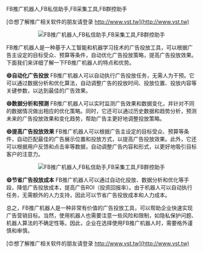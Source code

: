 FB推广机器人,FB私信助手,FB采集工具,FB群控助手

[😍想了解推广相关软件的朋友请登录 http://www.vst.tw](http://www.vst.tw)

 <center><img src="https://vst.tw/MP4/tuiguang/png/5.png" alt="FB推广机器人,FB私信助手,FB采集工具,FB群控助手"></center>

FB推广机器人是一种基于人工智能和机器学习技术的广告投放工具，可以根据广告主设定的目标受众、预算等条件，自动优化广告投放策略，提高广告投放效果。下面我们来详细了解一下FB推广机器人的特点和优势。

**😄自动化广告投放**
FB推广机器人可以自动执行广告投放任务，无需人为干预。它可以通过数据分析和优化算法，自动调整广告的投放时间、投放位置、投放内容等关键参数，以达到最佳的广告效果。

**😄数据分析和预测**
FB推广机器人可以实时监测广告效果和数据变化，并针对不同的数据情况做出相应的优化策略。同时，它还可以通过历史数据和趋势分析，预测未来的广告投放效果和变化趋势，帮助广告主更好地调整投放策略。

**😄提高广告投放效果**
FB推广机器人可以根据广告主设定的目标受众、预算等条件，自动匹配最佳的广告展示位置和投放方式，以提高广告投放效果。此外，它还可以根据用户反馈和点击率等数据，自动调整广告内容和形式，以更好地吸引目标客户的注意力。

 <center><img src="https://vst.tw/MP4/tuiguang/png/5.png" alt="FB推广机器人,FB私信助手,FB采集工具,FB群控助手"></center>

**😄节省广告投放成本**
FB推广机器人可以通过自动化投放、数据分析和优化等手段，降低广告投放成本，提高广告ROI（投资回报率）。由于机器人可以自动执行任务，无需额外的人力支持，因此可以节省广告投放成本和人力成本。

总之，FB推广机器人是一种非常有价值的广告投放工具，可以帮助企业快速实现广告营销目标。当然，使用机器人也需要注意一些风险和限制，如隐私保护问题、机器人算法的不确定性等。因此，企业在选择使用FB推广机器人时，需要格外谨慎和审慎。

[😍想了解推广相关软件的朋友请登录 http://www.vst.tw](http://www.vst.tw)



